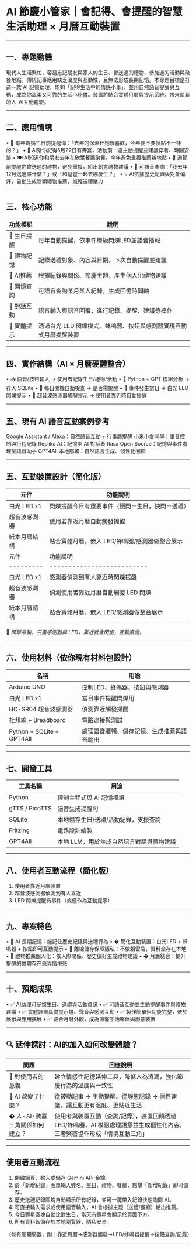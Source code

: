 # AI 節慶小管家｜會記得、會提醒的智慧生活助理 × 月曆互動裝置

---

## 一、專題動機
現代人生活繁忙，容易忘記朋友與家人的生日、曾送過的禮物、參加過的活動與聚餐地點。傳統記事應用缺乏溫度與互動性，且無法形成長期記憶。本專題目標是打造一款 AI 記憶助理，能夠「記得生活中的情感小事」，並用自然語音提醒與互動，成為你溫柔又可靠的生活小秘書。裝置將結合實體月曆與提示系統，帶來嶄新的人-AI互動體驗。

---

## 二、應用情境
• 🎂 每年媽媽生日前提醒你：「去年的保溫杯她很喜歡，今年要不要換點不一樣的？」
• 🎉 AI幫你記得5月22日有壽宴，活動前一週主動提醒並建議穿著、時間安排
• 🍽️ AI知道你和朋友去年在欣葉餐廳聚餐，今年避免重複推薦新地點
• 🎁 過節前提醒你曾送過的禮物，避免重複，給出創意禮物建議
• 📅 可語音查詢：「我去年12月送過誰什麼？」或「和爸爸一起去哪慶生？」
• 💡 AI依據歷史紀錄與對象偏好，自動生成新穎禮物推薦，減輕送禮壓力

---

## 三、核心功能

| 功能模組    | 說明                                  |
| ------- | ----------------------------------- |
| 🎂 生日提醒 | 每年自動提醒，依事件層級閃爍LED並語音播報              |
| 🎁 禮物記憶 | 記錄送禮對象、內容與日期，下次自動提醒並建議              |
| 🧠 AI推薦 | 根據紀錄與關係、節慶主題，產生個人化禮物建議              |
| 📖 回憶查詢 | 可語音查詢某月某人紀錄，生成回憶時間軸                 |
| 💬 對話互動 | 語音輸入與語音回覆，進行記錄、提醒、建議等操作             |
| 🔔 實體提示 | 透過白光 LED 閃爍模式、蜂鳴器、按鈕與感測器實現互動式月曆提醒裝置 |

---

## 四、實作結構（AI × 月曆硬體整合）

• 📥 語音/按鈕輸入 → 使用者記錄生日/禮物/活動
• 🧠 Python + GPT 模組分析 → 存入 SQLite
• 🔁 每日開機自動檢查 → 是否需提醒
• 🔦 事件發生當日 → 白光 LED 閃爍提示
• 👋 超音波感測器觸發提示 → 使用者靠近時自動提醒

---

## 五、現有 AI 語音互動案例參考
Google Assistant / Alexa：自然語音互動 + 行事曆提醒
小米小愛同學：語音控制與行程記錄
Replika AI：記憶型 AI 對話者
Rasa Open Source：記憶與事件處理型語音助手
GPT4All 本地部署：自然語言生成、個性化回饋

---

## 五、互動裝置設計（簡化版）

| 元件        | 功能說明                       |
| --------- | -------------------------- |
| 白光 LED x1 | 閃爍提醒今日有重要事件（慢閃＝生日，快閃＝送禮）   |
| 超音波感測器    | 使用者靠近月曆自動觸發提醒              |
| 紙本月曆結構    | 貼合實體月曆，嵌入 LED/蜂鳴器/感測器做整合展示 |
| 元件        | 功能說明                       |
| --------- | -------------------------- |
| 白光 LED x1 | 感測器偵測到有人靠近時閃爍提醒           |
| 超音波感測器    | 偵測使用者靠近月曆自動觸發 LED 閃爍        |
| 紙本月曆結構    | 貼合實體月曆，嵌入 LED/感測器做整合展示     |

📌 *簡單易製，只需感測器與 LED，靠近就會閃燈，互動直覺。*

---

## 六、使用材料（依你現有材料包設計）

| 名稱                        | 用途                    |
| ------------------------- | --------------------- |
| Arduino UNO               | 控制LED、蜂鳴器、按鈕與感測器      |
| 白光 LED x1                 | 當日事件提醒閃爍用             |
| HC-SR04 超音波感測器            | 偵測靠近觸發提醒              |
| 杜邦線 + Breadboard          | 電路連接與測試               |
| Python + SQLite + GPT4All | 處理語音邏輯、儲存記憶、生成推薦與語音輸出 |

---

## 七、開發工具

| 工具名稱           | 用途                     |
| -------------- | ---------------------- |
| Python         | 控制主程式與 AI 記憶模組         |
| gTTS / PicoTTS | 語音生成提醒句                |
| SQLite         | 本地儲存生日/送禮/活動紀錄，支援查詢    |
| Fritzing       | 電路設計繪製                 |
| GPT4All        | 本地 LLM，用於生成自然語言對話與禮物建議 |

---


## 八、使用者互動流程（簡化版）

1. 使用者靠近月曆裝置
2. 超音波感測器偵測到有人靠近
3. LED 閃爍提醒有事件（或僅作為互動提示）

---

## 九、專案特色

• 🧠 AI 長期記憶：能記住歷史紀錄與送禮行為
• � 簡化互動裝置：白光LED + 蜂鳴器 + 按鈕即可互動提示
• 🔐 離線儲存保障隱私：不依賴雲端，資料全存在本地
• 🎁 禮物推薦個人化：依人際關係、歷史偏好生成禮物建議
• � 月曆結合：提升提醒的實體存在感與情境感

---

## 十、預期成果

• ✅ AI助理可記憶生日、送禮與活動資訊
• ✅ 可語音互動並主動提醒事件與禮物建議
• ✅ 實體裝置具備提示燈、聲音與感測互動
• ✅ 製作簡單但功能完整，便於展示與應用擴展
• ✅ 結合月曆外觀，成為溫馨生活夥伴與創意裝置

---

## 🔍 延伸探討：AI的加入如何改變體驗？

| 問題                  | 回應說明                                                              |
| ------------------- | ----------------------------------------------------------------- |
| 🧩 對使用者的意義          | 建立情感性記憶延伸工具，降低人為遺漏，強化節慶行為的溫度與一致性                                  |
| 🤖 AI 改變了什麼？        | 從被動記事 → 主動提醒、從靜態記錄 → 個性建議，讓互動更有溫度、更貼近生活                           |
| � 人-AI-裝置三角關係如何建立？ | 使用者與裝置互動（查詢/記錄），裝置回饋透過 LED/蜂鳴器，AI 模組處理語意並生成個性化內容，三者緊密協作形成「情境互動三角」 |

---

## 使用者互動流程

1. 開啟網頁，輸入或儲存 Gemini API 金鑰。
2. 於「新增紀錄」表單輸入姓名、生日、禮物、餐廳，點擊「新增紀錄」即可儲存。
3. 歷史送禮紀錄區塊自動顯示所有紀錄，並可一鍵帶入紀錄快速詢問 AI。
4. 可直接輸入需求或使用語音輸入，AI 會根據主題（送禮/餐廳）給出推薦。
5. 今日壽星區塊自動比對生日，當天有壽星會顯示於頁面下方。
6. 所有資料皆儲存於本地瀏覽器，隱私安全。

（如有硬體裝置，則：靠近月曆→感測器觸發→LED/蜂鳴器提醒→按鈕查詢/記錄）

---
